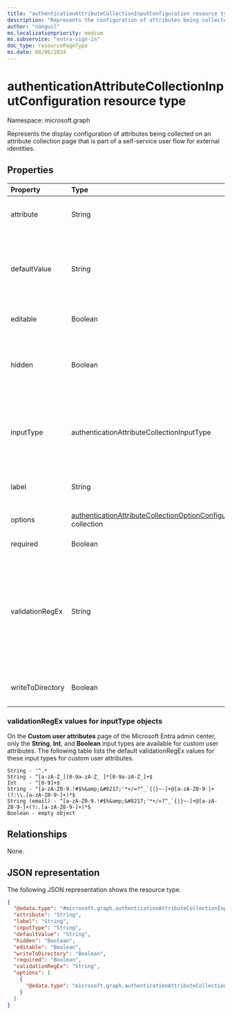```yaml
---
title: "authenticationAttributeCollectionInputConfiguration resource type"
description: "Represents the configuration of attributes being collected on an attribute collection page that is part of a self-service user flow for external identities."
author: "nanguil"
ms.localizationpriority: medium
ms.subservice: "entra-sign-in"
doc_type: resourcePageType
ms.date: 08/06/2024
---
```


# authenticationAttributeCollectionInputConfiguration resource type

Namespace: microsoft.graph

Represents the display configuration of attributes being collected on an attribute collection page that is part of a self-service user flow for external identities.

## Properties
|Property|Type|Description|
|:---|:---|:---|
|attribute|String|The built-in or custom attribute for which a value is being collected.|
|defaultValue|String|The default value of the attribute displayed to the end user. The capability to set the default value isn't available through the Microsoft Entra admin center.|
|editable|Boolean|Defines whether the attribute is editable by the end user. |
|hidden|Boolean|Defines whether the attribute is displayed to the end user. The capability to hide isn't available through the Microsoft Entra admin center.|
|inputType|authenticationAttributeCollectionInputType|The type of input field. The possible values are: `text`, `radioSingleSelect`, `checkboxMultiSelect`, `boolean`, `checkboxSingleSelect`, `unknownFutureValue`.|
|label|String|The label of the attribute field that's displayed to end user, unless overridden.|
|options|[authenticationAttributeCollectionOptionConfiguration](../resources/authenticationattributecollectionoptionconfiguration.md) collection|The option values for certain multiple-option input types.|
|required|Boolean|Defines whether the field is required.|
|validationRegEx|String|The regex for the value of the field. For more information about the supported regexes, see [validationRegEx values for inputType objects](#validationregex-values-for-inputtype-objects). To understand how to specify regexes, see the [Regular expressions cheat sheet](https://download.microsoft.com/download/D/2/4/D240EBF6-A9BA-4E4F-A63F-AEB6DA0B921C/Regular%20expressions%20quick%20reference.pdf).|
|writeToDirectory|Boolean|Defines whether Microsoft Entra ID stores the value that it collects.|

### validationRegEx values for inputType objects

On the **Custom user attributes** page of the Microsoft Entra admin center, only the **String**, **Int**, and **Boolean** input types are available for custom user attributes. The following table lists the default validationRegEx values for these input types for custom user attributes.

<!--Use a HTTP block because the last two String types are difficult to render using code font inside a table cell. The two challenges are the inner backtick and the pipe -->

```
String - '^.*
String - ^[a-zA-Z_][0-9a-zA-Z_ ]*[0-9a-zA-Z_]+$
Int    - ^[0-9]+$
String - ^[a-zA-Z0-9.!#$%&amp;&#8217;'*+/=?^_`{|}~-]+@[a-zA-Z0-9-]+(?:\\.[a-zA-Z0-9-]+)*$
String (email) - ^[a-zA-Z0-9.!#$%&amp;&#8217;'*+/=?^_`{|}~-]+@[a-zA-Z0-9-]+(?:.[a-zA-Z0-9-]+)*$
Boolean - empty object
```

## Relationships
None.

## JSON representation
The following JSON representation shows the resource type.
<!-- {
  "blockType": "resource",
  "@odata.type": "microsoft.graph.authenticationAttributeCollectionInputConfiguration"
}
-->
``` json
{
  "@odata.type": "#microsoft.graph.authenticationAttributeCollectionInputConfiguration",
  "attribute": "String",
  "label": "String",
  "inputType": "String",
  "defaultValue": "String",
  "hidden": "Boolean",
  "editable": "Boolean",
  "writeToDirectory": "Boolean",
  "required": "Boolean",
  "validationRegEx": "String",
  "options": [
    {
      "@odata.type": "microsoft.graph.authenticationAttributeCollectionOptionConfiguration"
    }
  ]
}
```

<!--
{
  "type": "#page.annotation",
  "description": "authenticationAttributeCollectionInputConfiguration resource type",
  "keywords": "",
  "section": "documentation",
  "tocPath": "",
  "suppressions": [
      "Error: /resources/authenticationattributecollectioninputconfiguration.md:
          Unable to parse code block metadata.
          Unexpected character encountered while parsing value: U. Path '', line 0, position 0."
  ]
}
-->

